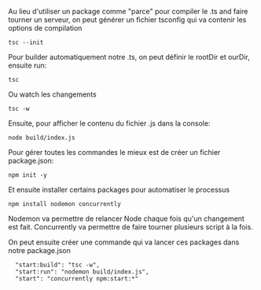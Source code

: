Au lieu d'utiliser un package comme "parce" pour compiler le .ts and faire tourner un serveur, on peut générer un fichier tsconfig qui va contenir les options de compilation

`tsc --init`

Pour builder automatiquement notre .ts, on peut définir le rootDir et ourDir, ensuite run:

`tsc`

Ou watch les changements

`tsc -w`

Ensuite, pour afficher le contenu du fichier .js dans la console:

`node build/index.js`

Pour gérer toutes les commandes le mieux est de créer un fichier package.json:

`npm init -y`

Et ensuite installer certains packages pour automatiser le processus

`npm install nodemon concurrently`

Nodemon va permettre de relancer Node chaque fois qu'un changement est fait.
Concurrently va permettre de faire tourner plusieurs script à la fois.

On peut ensuite créer une commande qui va lancer ces packages dans notre package.json

```
  "start:build": "tsc -w",
  "start:run": "nodemon build/index.js",
  "start": "concurrently npm:start:*"
```

